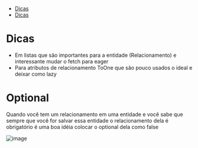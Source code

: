 <div id='init'/>
  
- [Dicas](#tips)
- [Dicas](#optional)

# Dicas

* Em listas que são importantes para a entidade (Relacionamento) e interessante mudar o fetch para eager
* Para atributos de relacionamento ToOne que são pouco usados o ideal e deixar como lazy

<div id='optional'/>

# Optional

Quando você tem um relacionamento em uma entidade e você sabe que sempre que você for salvar essa entidade o relacionamento dela é obrigatório é uma boa idéia colocar o optional dela como false

![image](https://github.com/Flavio-Vieirastack/estudo_spring/assets/85948951/dfbb882d-c70b-4f8e-9997-efdcf3e95122)



